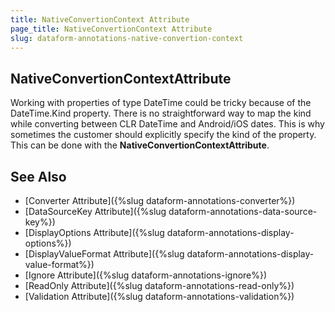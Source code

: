```yaml
---
title: NativeConvertionContext Attribute
page_title: NativeConvertionContext Attribute
slug: dataform-annotations-native-convertion-context
---
```


## NativeConvertionContextAttribute

Working with properties of type DateTime could be tricky because of the DateTime.Kind property. There is no straightforward way to map the kind while converting between CLR DateTime and Android/iOS dates. This is why sometimes the customer should explicitly specify the kind of the property. This can be done with the **NativeConvertionContextAttribute**.

<snippet id='dataform-dataannotations-native-conversion-context-source'/>
	
## See Also

- [Converter Attribute]({%slug dataform-annotations-converter%})
- [DataSourceKey Attribute]({%slug dataform-annotations-data-source-key%})
- [DisplayOptions Attribute]({%slug dataform-annotations-display-options%})
- [DisplayValueFormat Attribute]({%slug dataform-annotations-display-value-format%})
- [Ignore Attribute]({%slug dataform-annotations-ignore%})
- [ReadOnly Attribute]({%slug dataform-annotations-read-only%})
- [Validation Attribute]({%slug dataform-annotations-validation%})
